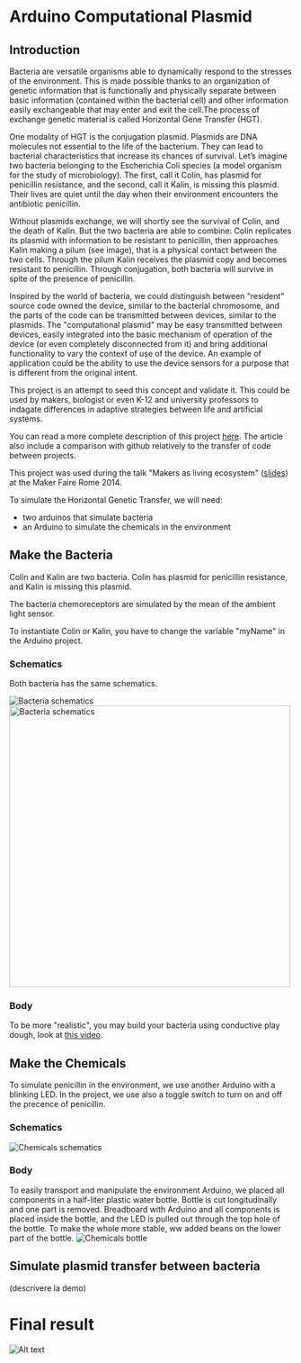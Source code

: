 Arduino Computational Plasmid
=============================

## Introduction
Bacteria are versatile organisms able to dynamically respond to the stresses of the environment. This is made possible thanks to an organization of genetic information that is functionally and physically separate between basic information (contained within the bacterial cell) and other information easily exchangeable that may enter and exit the cell.The process of exchange genetic material is called Horizontal Gene Transfer (HGT).

One modality of HGT is the conjugation plasmid. Plasmids are DNA molecules not essential to the life of the bacterium. They can lead to bacterial characteristics that increase its chances of survival. Let’s imagine two bacteria belonging to the Escherichia Coli species (a model organism for the study of microbiology). The first, call it Colin, has plasmid for penicillin resistance, and the second, call it Kalin, is missing this plasmid. Their lives are quiet until the day when their environment encounters the antibiotic penicillin.

Without plasmids exchange, we will shortly see the survival of Colin, and the death of Kalin. But the two bacteria are able to combine: Colin replicates its plasmid with information to be resistant to penicillin, then approaches Kalin making a pilum (see image), that is a physical contact between the two cells. Through the pilum Kalin receives the plasmid copy  and becomes resistant to penicillin. Through conjugation, both bacteria will survive in spite of the presence of penicillin.

Inspired by the world of bacteria, we could distinguish between “resident” source code owned the device, similar to the bacterial chromosome, and the parts of the code can be transmitted between devices, similar to the plasmids. The "computational plasmid" may be easy transmitted between devices, easily integrated into the basic mechanism of operation of the device (or even completely disconnected from it) and bring additional functionality to vary the context of use of the device. An example of application could be the ability to use the device sensors for a purpose that is different from the original intent.

This project is an attempt to seed this concept and validate it. This could be used by makers, biologist or even K-12 and university professors to indagate differences in adaptive strategies between life and artificial systems.

You can read a more complete description of this project [here](http://www.mksens.com/the-source-code-of-the-bacteria-and-its-organization-suggestions). The article also include a comparison with github relatively to the transfer of code between projects.

This project was used during the talk "Makers as living ecosystem" ([slides](http://www.slideshare.net/SnapbackLabs/makers-as-a-living-ecosystem-light-talk-of-claudiuo-capobianco-a)) at the Maker Faire Rome 2014.


To simulate the Horizontal Genetic Transfer, we will need:
- two arduinos that simulate bacteria
- an Arduino to simulate the chemicals in the environment


## Make the Bacteria
Colin and Kalin are two bacteria. Colin has plasmid for penicillin resistance, and Kalin is missing this plasmid.

The bacteria chemoreceptors are simulated by the mean of the ambient light sensor.

To instantiate Colin or Kalin, you have to change the variable "myName" in the Arduino project.

### Schematics
Both bacteria has the same schematics.

![Bacteria schematics](/bacterium_bb.png?raw=true "Bacteria schematics")
 <img src="bacterium_bb.png" alt="Bacteria schematics" height="500"> 

### Body
To be more "realistic", you may build your bacteria using conductive play dough, look at [this video](https://www.youtube.com/watch?v=j_bkzjvlKTs).


## Make the Chemicals
To simulate penicillin in the environment, we use another Arduino with a blinking LED. In the project, we use also a toggle switch to turn on and off the precence of penicillin.

### Schematics
![Chemicals schematics](/chemicals_bb.png?raw=true "Chemicals schematics")

### Body
To easily transport and manipulate the environment Arduino, we placed all components in a half-liter plastic water bottle. Bottle is cut longitudinally and one part is removed. Breadboard with Arduino and all components is placed inside the bottle, and the LED is pulled out through the top hole of the bottle. To make the whole more stable, ww added beans on the lower part of the bottle.
![Chemicals bottle](/chemicals_bottle.jpg?raw=true "Chemicals bottle")


## Simulate plasmid transfer between bacteria
(descrivere la demo)


# Final result
![Alt text](/img1.png?raw=true "Final Result")

